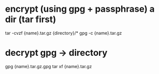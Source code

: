 # encrypt (using gpg + passphrase) a dir (tar first)
tar -cvzf {name}.tar.gz {directory}/*
gpg -c {name}.tar.gz

# decrypt gpg -> directory
gpg {name}.tar.gz.gpg
tar xf {name}.tar.gz
